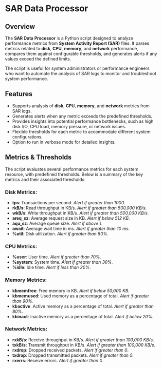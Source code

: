 # SAR Data Processor

## Overview
The **SAR Data Processor** is a Python script designed to analyze performance metrics from **System Activity Report (SAR)** files. It parses metrics related to **disk**, **CPU**, **memory**, and **network** performance, compares them against configurable thresholds, and generates alerts if any values exceed the defined limits.

The script is useful for system administrators or performance engineers who want to automate the analysis of SAR logs to monitor and troubleshoot system performance.

## Features
- Supports analysis of **disk**, **CPU**, **memory**, and **network** metrics from SAR logs.
- Generates alerts when any metric exceeds the predefined thresholds.
- Provides insights into potential performance bottlenecks, such as high disk I/O, CPU load, memory pressure, or network issues.
- Flexible thresholds for each metric to accommodate different system configurations.
- Option to run in verbose mode for detailed insights.

## Metrics & Thresholds
The script evaluates several performance metrics for each system resource, with predefined thresholds. Below is a summary of the key metrics and their associated thresholds:

### Disk Metrics:
- **tps**: Transactions per second. *Alert if greater than 1000*.
- **rkB/s**: Read throughput in KB/s. *Alert if greater than 500,000 KB/s*.
- **wkB/s**: Write throughput in KB/s. *Alert if greater than 500,000 KB/s*.
- **areq_sz**: Average request size in KB. *Alert if below 512 KB*.
- **aqu_sz**: Average queue size. *Alert if above 1*.
- **await**: Average wait time in ms. *Alert if greater than 10 ms*.
- **%util**: Disk utilization. *Alert if greater than 80%*.

### CPU Metrics:
- **%user**: User time. *Alert if greater than 70%*.
- **%system**: System time. *Alert if greater than 30%*.
- **%idle**: Idle time. *Alert if less than 20%*.

### Memory Metrics:
- **kbmemfree**: Free memory in KB. *Alert if below 50,000 KB*.
- **kbmemused**: Used memory as a percentage of total. *Alert if greater than 90%*.
- **kbactive**: Active memory as a percentage of total. *Alert if greater than 80%*.
- **kbinact**: Inactive memory as a percentage of total. *Alert if below 20%*.

### Network Metrics:
- **rxkB/s**: Receive throughput in KB/s. *Alert if greater than 100,000 KB/s*.
- **txkB/s**: Transmit throughput in KB/s. *Alert if greater than 100,000 KB/s*.
- **rxdrop**: Dropped received packets. *Alert if greater than 0*.
- **txdrop**: Dropped transmitted packets. *Alert if greater than 0*.
- **rxerrs**: Receive errors. *Alert if greater than 0*.
